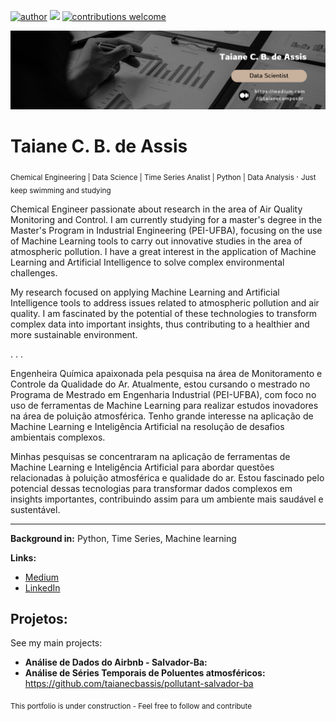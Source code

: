 [![author](https://img.shields.io/badge/author-taianecbassis-brown.svg)](https://www.linkedin.com/in/taiane-c-b-de-assis-975616213/) [![](https://img.shields.io/badge/python-3.7+-blue.svg)](https://www.python.org/downloads/release/python-365/) [![contributions welcome](https://img.shields.io/badge/contributions-welcome-brightgreen.svg?style=flat)](https://github.com/taianecbassis/projects-portfolio/issues)

<p align="center">
  <img src="banner_taiane.png" >
</p>

# Taiane C. B. de Assis
<sub> Chemical Engineering | Data Science | Time Series Analist | Python | Data Analysis  </sub>
.
<sub>  Just keep swimming and studying </sub>

Chemical Engineer passionate about research in the area of Air Quality Monitoring and Control. I am currently studying for a master's degree in the Master's Program in Industrial Engineering (PEI-UFBA), focusing on the use of Machine Learning tools to carry out innovative studies in the area of atmospheric pollution. I have a great interest in the application of Machine Learning and Artificial Intelligence to solve complex environmental challenges.

My research focused on applying Machine Learning and Artificial Intelligence tools to address issues related to atmospheric pollution and air quality. I am fascinated by the potential of these technologies to transform complex data into important insights, thus contributing to a healthier and more sustainable environment.

.
.
.

Engenheira Química apaixonada pela pesquisa na área de Monitoramento e Controle da Qualidade do Ar. Atualmente, estou cursando o mestrado no Programa de Mestrado em Engenharia Industrial (PEI-UFBA), com foco no uso de ferramentas de Machine Learning para realizar estudos inovadores na área de poluição atmosférica. Tenho grande interesse na aplicação de Machine Learning e Inteligência Artificial na resolução de desafios ambientais complexos.

Minhas pesquisas se concentraram na aplicação de ferramentas de Machine Learning e Inteligência Artificial para abordar questões relacionadas à poluição atmosférica e qualidade do ar. Estou fascinado pelo potencial dessas tecnologias para transformar dados complexos em insights importantes, contribuindo assim para um ambiente mais saudável e sustentável.

------------------------------------------------------------------------------------------------------------------------------------------

**Background in:** Python, Time Series, Machine learning

**Links:**
* [Medium](https://medium.com/@taianecamposbr)
* [LinkedIn](https://www.linkedin.com/in/taiane-c-b-de-assis-975616213/)



## Projetos:
See my main projects:

* **Análise de Dados do Airbnb - Salvador-Ba:** 
* **Análise de Séries Temporais de Poluentes atmosféricos:** https://github.com/taianecbassis/pollutant-salvador-ba

<sub>  This portfolio is under construction - Feel free to follow and contribute </sub>

